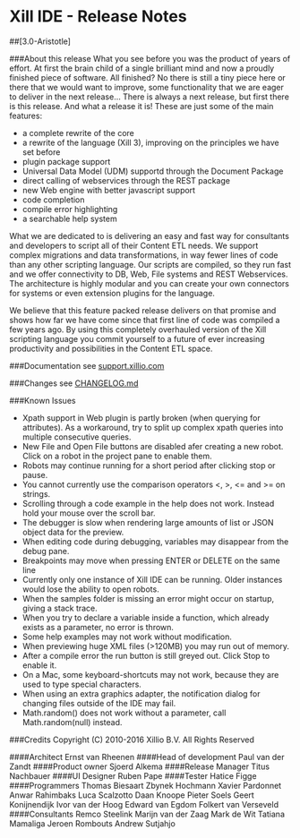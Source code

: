 # Xill IDE - Release Notes

##[3.0-Aristotle]

###About this release
What you see before you was the product of years of effort. At first the brain child of a single brilliant mind and now 
a proudly finished piece of software. All finished? No there is still a tiny piece here or there that we would want to 
improve, some functionality that we are eager to deliver in the next release... There is always a next release, but 
first there is this release. And what a release it is! These are just some of the main features:

- a complete rewrite of the core
- a rewrite of the language (Xill 3), improving on the principles we have set before
- plugin package support
- Universal Data Model (UDM) supportd through the Document Package
- direct calling of webservices through the REST package
- new Web engine with better javascript support
- code completion
- compile error highlighting
- a searchable help system

What we are dedicated to is delivering an easy and fast way for consultants and developers to script all of their 
Content ETL needs. We support complex migrations and data transformations, in way fewer lines of code than any other 
scripting language. Our scripts are compiled, so they run fast and we offer connectivity to DB, Web, File systems and 
REST Webservices. The architecture is highly modular and you can create your own connectors for systems or even extension 
plugins for the language.

We believe that this feature packed release delivers on that promise and shows how far we have come since that first 
line of code was compiled a few years ago. By using this completely overhauled version of the Xill scripting language 
you commit yourself to a future of ever increasing productivity and possibilities in the Content ETL space.

###Documentation
see [support.xillio.com](http://support.xillio.com)

###Changes
see [CHANGELOG.md](CHANGELOG.md)

###Known Issues
- Xpath support in Web plugin is partly broken (when querying for attributes). As a workaround, try to split up complex 
xpath queries into multiple consecutive queries.
- New File and Open File buttons are disabled afer creating a new robot. Click on a robot in the project pane to enable
them.
- Robots may continue running for a short period after clicking stop or pause.
- You cannot currently use the comparison operators <, >, <= and >= on strings.
- Scrolling through a code example in the help does not work. Instead hold your mouse over the scroll bar.
- The debugger is slow when rendering large amounts of list or JSON object data for the preview.
- When editing code during debugging, variables may disappear from the debug pane.
- Breakpoints may move when pressing ENTER or DELETE on the same line
- Currently only one instance of Xill IDE can be running. Older instances would lose the ability to open robots.
- When the samples folder is missing an error might occur on startup, giving a stack trace.
- When you try to declare a variable inside a function, which already exists as a parameter, no error is thrown.
- Some help examples may not work without modification.
- When previewing huge XML files (>120MB) you may run out of memory.
- After a compile error the run button is still greyed out. Click Stop to enable it.
- On a Mac, some keyboard-shortcuts may not work, because they are used to type special characters.
- When using an extra graphics adapter, the notification dialog for changing files outside of the IDE may fail.
- Math.random() does not work without a parameter, call Math.random(null) instead.

###Credits
Copyright (C) 2010-2016 Xillio B.V. All Rights Reserved

####Architect
Ernst van Rheenen
####Head of development
Paul van der Zandt
####Product owner
Sjoerd Alkema
####Release Manager
Titus Nachbauer
####UI Designer
Ruben Pape
####Tester
Hatice Figge
####Programmers
Thomas Biesaart
Zbynek Hochmann
Xavier Pardonnet
Anwar Rahimbaks
Luca Scalzotto
Daan Knoope
Pieter Soels
Geert Konijnendijk
Ivor van der Hoog
Edward van Egdom
Folkert van Verseveld
####Consultants
Remco Steelink
Marijn van der Zaag
Mark de Wit
Tatiana Mamaliga
Jeroen Rombouts
Andrew Sutjahjo
